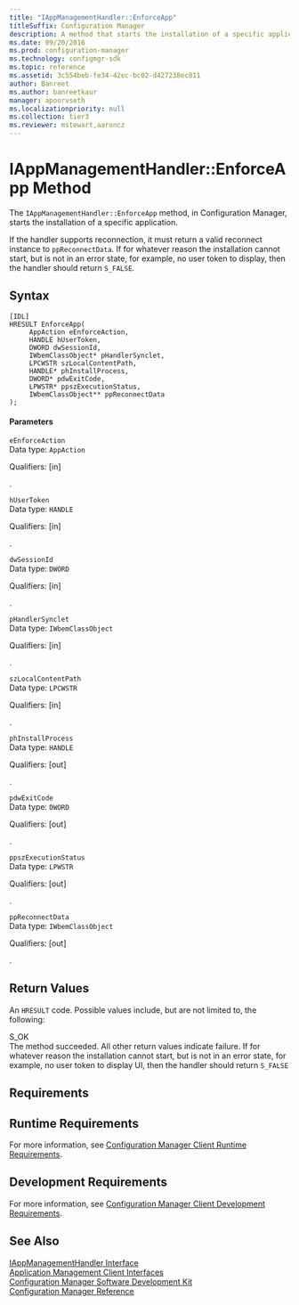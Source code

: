 ```yaml
---
title: "IAppManagementHandler::EnforceApp"
titleSuffix: Configuration Manager
description: A method that starts the installation of a specific application.
ms.date: 09/20/2016
ms.prod: configuration-manager
ms.technology: configmgr-sdk
ms.topic: reference
ms.assetid: 3c554beb-fe34-42ec-bc02-d427238ec811
author: Banreet
ms.author: banreetkaur
manager: apoorvseth
ms.localizationpriority: null
ms.collection: tier3
ms.reviewer: mstewart,aaroncz 
---
```

# IAppManagementHandler::EnforceApp Method
The `IAppManagementHandler::EnforceApp` method, in Configuration Manager, starts the installation of a specific application.  

 If the handler supports reconnection, it must return a valid reconnect instance to `ppReconnectData`. If for whatever reason the installation cannot start, but is not in an error state, for example, no user token to display, then the handler should return `S_FALSE`.  

## Syntax  

```  
[IDL]  
HRESULT EnforceApp(  
     AppAction eEnforceAction,  
     HANDLE hUserToken,  
     DWORD dwSessionId,  
     IWbemClassObject* pHandlerSynclet,  
     LPCWSTR szLocalContentPath,  
     HANDLE* phInstallProcess,  
     DWORD* pdwExitCode,  
     LPWSTR* ppszExecutionStatus,  
     IWbemClassObject** ppReconnectData  
);  
```  

#### Parameters  
 `eEnforceAction`  
 Data type: `AppAction`  

 Qualifiers: [in]  

 .   

 `hUserToken`  
 Data type: `HANDLE`  

 Qualifiers: [in]  

 .   

 `dwSessionId`  
 Data type: `DWORD`  

 Qualifiers: [in]  

 .   

 `pHandlerSynclet`  
 Data type: `IWbemClassObject`  

 Qualifiers: [in]  

 .   

 `szLocalContentPath`  
 Data type: `LPCWSTR`  

 Qualifiers: [in]  

 .   

 `phInstallProcess`  
 Data type: `HANDLE`  

 Qualifiers: [out]  

 .   

 `pdwExitCode`  
 Data type: `DWORD`  

 Qualifiers: [out]  

 .   

 `ppszExecutionStatus`  
 Data type: `LPWSTR`  

 Qualifiers: [out]  

 .   

 `ppReconnectData`  
 Data type: `IWbemClassObject`  

 Qualifiers: [out]  

 .   

## Return Values  
 An `HRESULT` code. Possible values include, but are not limited to, the following:  

 S_OK  
 The method succeeded. All other return values indicate failure. If for whatever reason the installation cannot start, but is not in an error state, for example, no user token to display UI, then the handler should return `S_FALSE`  

## Requirements  

## Runtime Requirements  
 For more information, see [Configuration Manager Client Runtime Requirements](../../../../../develop/core/reqs/client-runtime-requirements.md).  

## Development Requirements  
 For more information, see [Configuration Manager Client Development Requirements](../../../../../develop/core/reqs/client-development-requirements.md).  

## See Also  
 [IAppManagementHandler Interface](../../../../../develop/reference/core/clients/client-classes/iappmanagementhandler-interface.md)   
 [Application Management Client Interfaces](../../../../../develop/reference/core/clients/client-classes/application-management-client-interfaces.md)   
 [Configuration Manager Software Development Kit](../../../../../develop/core/misc/system-center-configuration-manager-sdk.md)   
 [Configuration Manager Reference](../../../../../develop/reference/configuration-manager-reference.md)
